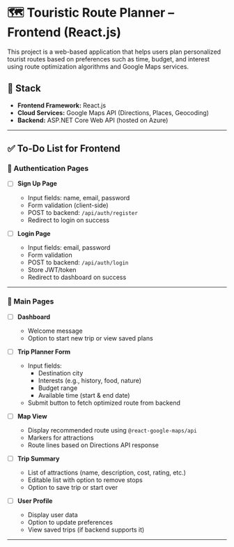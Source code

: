 # 🗺️ Touristic Route Planner – Frontend (React.js)

This project is a web-based application that helps users plan personalized tourist routes based on preferences such as time, budget, and interest using route optimization algorithms and Google Maps services.

## 📌 Stack
- **Frontend Framework:** React.js
- **Cloud Services:** Google Maps API (Directions, Places, Geocoding)
- **Backend:** ASP.NET Core Web API (hosted on Azure)

---

## ✅ To-Do List for Frontend

### 🔐 Authentication Pages
- [ ] **Sign Up Page**
  - Input fields: name, email, password
  - Form validation (client-side)
  - POST to backend: `/api/auth/register`
  - Redirect to login on success

- [ ] **Login Page**
  - Input fields: email, password
  - Form validation
  - POST to backend: `/api/auth/login`
  - Store JWT/token
  - Redirect to dashboard on success

---

### 🧭 Main Pages

- [ ] **Dashboard**
  - Welcome message
  - Option to start new trip or view saved plans

- [ ] **Trip Planner Form**
  - Input fields:
    - Destination city
    - Interests (e.g., history, food, nature)
    - Budget range
    - Available time (start & end date)
  - Submit button to fetch optimized route from backend

- [ ] **Map View**
  - Display recommended route using `@react-google-maps/api`
  - Markers for attractions
  - Route lines based on Directions API response

- [ ] **Trip Summary**
  - List of attractions (name, description, cost, rating, etc.)
  - Editable list with option to remove stops
  - Option to save trip or start over

- [ ] **User Profile**
  - Display user data
  - Option to update preferences
  - View saved trips (if backend supports it)

---
